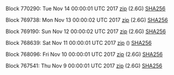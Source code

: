 Block 770290: Tue Nov 14 00:00:01 UTC 2017 [zip](https://transfer.sh/2ZNeb/bootstrap.dat.20171114.zip) (2.6G) [SHA256](https://transfer.sh/8geWr/sha256.txt)

Block 769738: Mon Nov 13 00:00:02 UTC 2017 [zip](https://transfer.sh/ldzXv/bootstrap.dat.20171113.zip) (2.6G) [SHA256](https://transfer.sh/16eFT8/sha256.txt)

Block 769190: Sun Nov 12 00:00:02 UTC 2017 [zip](https://transfer.sh/Q2MJK/bootstrap.dat.20171112.zip) (2.6G) [SHA256](https://transfer.sh/I2v2A/sha256.txt)

Block 768639: Sat Nov 11 00:00:01 UTC 2017 [zip]() () [SHA256](https://transfer.sh/3En1l/sha256.txt)

Block 768096: Fri Nov 10 00:00:01 UTC 2017 [zip](https://transfer.sh/QgC2T/bootstrap.dat.20171110.zip) (2.6G) [SHA256](https://transfer.sh/BxO0p/sha256.txt)

Block 767541: Thu Nov  9 00:00:01 UTC 2017 [zip](https://transfer.sh/WPqEi/bootstrap.dat.20171109.zip) (2.6G) [SHA256](https://transfer.sh/11uJdd/sha256.txt)
